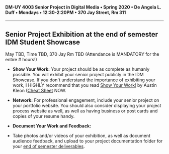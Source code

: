 #### DM-UY 4003 Senior Project in Digital Media • Spring 2020 • De Angela L. Duff • Mondays • 12:30-2:20PM • 370 Jay Street, Rm 311

---

## Senior Project Exhibition at the end of semester IDM Student Showcase
May TBD, Time TBD, 370 Jay Rm TBD (Attendance is MANDATORY for the entire # hours!)

* **Show Your Work:** Your project should be as complete as humanly possible. You will exhibit your senior project publicly in the IDM Showcase. If you don't understand the importance of exhibiting your work, I HIGHLY recommend that you read [Show Your Work!](http://www.amazon.com/Show-Your-Work-Creativity-Discovered-ebook/dp/B00GU2RGGI/ref=sr_1_1?ie=UTF8&qid=1420589663&sr=8-1&keywords=show+the+work+austin+kleon) by Austin Kleon ([Cheat Sheet](https://i.gr-assets.com/images/S/compressed.photo.goodreads.com/hostedimages/1384352860i/6856374._SY540_.jpg) NOW.

* **Network:** For professional engagement, include your senior project on your portfolio website. You should also consider displaying your project process website as well, as well as having business or post cards and copies of your resume handy. 

* **Document Your Work and Feedback:** 
* Take photos and/or videos of your exhibition, as well as document audience feedback, and upload to your project documentation folder for your [end of semester deliverables](end_of_semester_presentation.md).